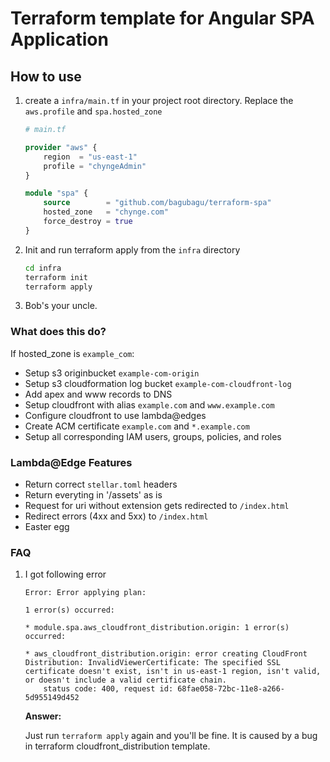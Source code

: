 # Terraform template for Angular SPA Application

## How to use

1.  create a `infra/main.tf` in your project root directory. Replace the `aws.profile` and `spa.hosted_zone`

    ```terraform
    # main.tf

    provider "aws" {
        region  = "us-east-1"
        profile = "chyngeAdmin"
    }

    module "spa" {
        source        = "github.com/bagubagu/terraform-spa"
        hosted_zone   = "chynge.com"
        force_destroy = true
    }
    ```

1.  Init and run terraform apply from the `infra` directory

    ```bash
    cd infra
    terraform init
    terraform apply
    ```

1.  Bob's your uncle.

### What does this do?

If hosted_zone is `example_com`:

- Setup s3 originbucket `example-com-origin`
- Setup s3 cloudformation log bucket `example-com-cloudfront-log`
- Add apex and www records to DNS
- Setup cloudfront with alias `example.com` and `www.example.com`
- Configure cloudfront to use lambda@edges
- Create ACM certificate `example.com` and `*.example.com`
- Setup all corresponding IAM users, groups, policies, and roles

### Lambda@Edge Features

- Return correct `stellar.toml` headers
- Return everyting in '/assets' as is
- Request for uri without extension gets redirected to `/index.html`
- Redirect errors (4xx and 5xx) to `/index.html`
- Easter egg

### FAQ

1.  I got following error

    ```
    Error: Error applying plan:

    1 error(s) occurred:

    * module.spa.aws_cloudfront_distribution.origin: 1 error(s) occurred:

    * aws_cloudfront_distribution.origin: error creating CloudFront Distribution: InvalidViewerCertificate: The specified SSL certificate doesn't exist, isn't in us-east-1 region, isn't valid, or doesn't include a valid certificate chain.
        status code: 400, request id: 68fae058-72bc-11e8-a266-5d955149d452
    ```


    __Answer:__

    Just run `terraform apply` again and you'll be fine. It is caused by a bug in terraform cloudfront_distribution template.

